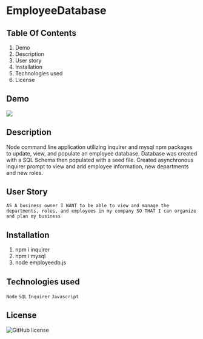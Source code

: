 # EmployeeDatabase
## Table Of Contents
1. Demo
2. Description
3. User story
4. Installation
5. Technologies used
6. License


## Demo
<img src="assets/employeedb.gif">

## Description
Node command line application utilizing inquirer and mysql npm packages to update, view, and populate an employee database. 
Database was created with a SQL Schema then populated with a seed file. Created asynchronous inquirer prompt to view and add employee information, new departments and new roles. 


## User Story
`AS A business owner
I WANT to be able to view and manage the departments, roles, and employees in my company
SO THAT I can organize and plan my business`

## Installation
1. npm i inquirer
2. npm i mysql 
3. node employeedb.js 

## Technologies used
`Node` `SQL` `Inquirer` `Javascript` 

## License
![GitHub license](https://img.shields.io/badge/license-MIT-blue.svg)

